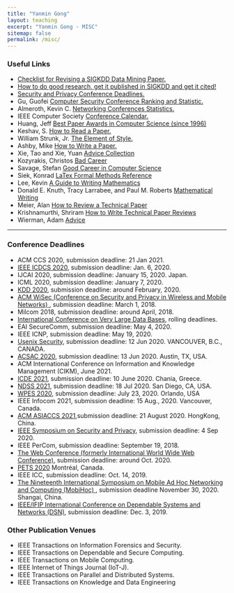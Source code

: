 ```yaml
---
title: "Yanmin Gong" 
layout: teaching
excerpt: "Yanmin Gong - MISC"
sitemap: false
permalink: /misc/
---
```


### Useful Links    
- <a href="https://web.cs.dal.ca/~eem/gradResources/KDD/Checklist%20for%20Revising%20a%20SIGKDD%20Data%20Mining%20Paper.pdf" target="_blank">Checklist for Revising a SIGKDD Data Mining Paper. </a> 
- <a href="http://www.cs.ucr.edu/~eamonn/Keogh_SIGKDD09_tutorial.pdf" target="_blank">How to do good research, get it published in SIGKDD and get it cited! </a> 
- <a href="https://sec-deadlines.github.io/" target="_blank">Security and Privacy Conference Deadlines.</a> 
- Gu, Guofei <a href="http://faculty.cs.tamu.edu/guofei/sec_conf_stat.htm
" target="_blank">Computer Security Conference Ranking and Statistic.</a> 
- Almeroth, Kevin C. <a href="https://www.cs.ucsb.edu/~almeroth/conf/stats/
" target="_blank">Networking Conferences Statistics.</a> 
- IEEE Computer Society <a href="https://www.computer.org/web/conferences/calendar
" target="_blank">Conference Calendar.</a> 
- Huang, Jeff <a href="http://jeffhuang.com/best_paper_awards.html" target="_blank">Best Paper Awards in Computer Science (since 1996)</a>
- Keshav, S. <a href="http://ccr.sigcomm.org/online/files/p83-keshavA.pdf" target="_blank">How to Read a Paper. </a> 
- William Strunk, Jr. <a href="folder/elementofstyle.pdf" target="_blank">The Element of Style. </a>
- Ashby, Mike <a href="folder/howtowriteapaper.pdf" target="_blank">How to Write a Paper. </a>
- Xie, Tao and Xie, Yuan <a href="http://taoxie.cs.illinois.edu/advice.htm" target="_blank">Advice Collection</a>
- Kozyrakis, Christos <a href="folder/BadCareer.pdf" target="_blank">Bad Career </a>
- Savage, Stefan <a href="folder/GoodCareer.pdf" target="_blank">Good Career in Computer Science</a>
- Siek, Konrad <a href="http://www.cs.put.poznan.pl/ksiek/latexmath.html" target="_blank">LaTex Formal Methods Reference</a>
- Lee, Kevin <a href="folder/writingman.pdf"  target="_blank">A Guide to Writing Mathematics</a>
- Donald E. Knuth, Tracy Larrabee, and Paul M. Roberts <a href="http://jmlr.csail.mit.edu/reviewing-papers/knuth_mathematical_writing.pdf"  target="_blank">Mathematical Writing</a>
- Meier, Alan <a href="folder/how_to_review.pdf"  target="_blank">How to Review a Technical Paper </a>
- Krishnamurthi, Shriram <a href="https://cs.brown.edu/~sk/Memos/Paper-Reviews/"  target="_blank">How to Write Technical Paper Reviews </a>
- Wierman, Adam  <a href="http://users.cms.caltech.edu/~adamw/advising.html/"  target="_blank">Advice </a>    
<!--         <li>Socolofsky, Scott A. <a href="https://ceprofs.civil.tamu.edu/ssocolofsky/downloads/paper_how-to.pdf
" target="_blank">How to write a research journal article in engineering and science.</a> </li> 
        <li>Feamster, Nick <a href="https://greatresearch.org/2013/08/31/time-management-tactics-for-academics/" target="_blank">Time Management Tactics for Academics. </a> 
-->
    
<hr>

### Conference Deadlines
- ACM CCS 2020, submission deadline: 21 Jan 2021.
- <a href="https://icdcs2020.sg/" target="_blank">IEEE ICDCS 2020</a>, submission deadline: Jan. 6, 2020. 
- IJCAI 2020, submission deadline: January 15, 2020. Japan. 
- ICML 2020, submission deadline: January 7, 2020.
- <a href="https://www.kdd.org/kdd2020/" target="_blank"> KDD 2020</a>, submission deadline: around February, 2020. 
- <a href="https://petsymposium.org/index.php" target="_blank"> ACM WiSec (Conference on Security and Privacy in Wireless and Mobile Networks) </a>, submission deadline: March 1, 2018. 
- Milcom 2018, submission deadline: around April, 2018. 
- <a href="http://vldb2018.lncc.br/submission-guidelines.html" target="_blank">International Conference on Very Large Data Bases</a>, rolling deadlines.
- EAI SecureComm, submission deadline: May 4, 2020. 
- IEEE ICNP, submission deadline: May 19, 2020.
- <a href="https://www.usenix.org/conference/usenixsecurity21" target="_blank"> Usenix Security</a>, submission deadline: 12 Jun 2020. VANCOUVER, B.C., CANADA.
- <a href="https://www.acsac.org/2020/">ACSAC 2020</a>, submission deadline: 13 Jun 2020. Austin, TX, USA. 
- ACM International Conference on Information and Knowledge Management (CIKM), June 2021.
- <a href="http://www.icde2021.gr/">ICDE 2021</a>, submission deadline: 10 June 2020. Chania, Greece. 
- <a href="https://www.ndss-symposium.org/ndss-2021/">NDSS 2021</a>, submission deadline: 18 Jul 2020. San Diego, CA, USA.
- <a href="https://wpes.tech/2020/">WPES 2020</a>, submission deadline: July 23, 2020. Orlando, USA 
- IEEE Infocom 2021, submission deadline: 15 Aug., 2020. Vancouver, Canada. 
- <a href="https://asiaccs2021.comp.polyu.edu.hk/" target="_blank">ACM ASIACCS 2021</a>,submission deadline: 21 August 2020. HongKong, China.
- <a href="https://www.ieee-security.org/TC/SP2021/">IEEE Symposium on Security and Privacy</a>, submission deadline: 4 Sep 2020.
- IEEE PerCom, submission deadline: September 19, 2018. 
- <a href="http://www2021.thewebconf.org/" target="_blank"> The Web Conference (formerly International World Wide Web Conference)</a>, submission deadline: around Oct. 2020. 
- <a href="https://petsymposium.org">PETS 2020</a> Montréal, Canada.
- IEEE ICC, submission deadline: Oct. 14, 2019.
- <a href="https://www.sigmobile.org/mobihoc/2018/" target="_blank">The Nineteenth International Symposium on Mobile Ad Hoc Networking and Computing (MobiHoc) </a>, submission deadline November 30, 2020. Shangai, China.
- <a href="https://dsn2020.webs.upv.es" target="_blank">IEEE/IFIP International Conference on Dependable Systems and Networks (DSN)</a>, submission deadline: Dec. 3, 2019.

### Other Publication Venues
- IEEE Transactions on Information Forensics and Security.
- IEEE Transactions on Dependable and Secure Computing.
- IEEE Transactions on Mobile Computing.
- IEEE Internet of Things Journal (IoT-J).
- IEEE Transactions on Parallel and Distributed Systems.
- IEEE Transactions on Knowledge and Data Engineering
